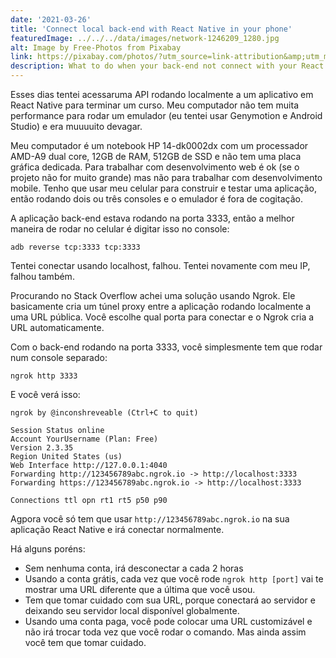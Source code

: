 ```yaml
---
date: '2021-03-26'
title: 'Connect local back-end with React Native in your phone'
featuredImage: ../../../data/images/network-1246209_1280.jpg
alt: Image by Free-Photos from Pixabay
link: https://pixabay.com/photos/?utm_source=link-attribution&amp;utm_medium=referral&amp;utm_campaign=image&amp;utm_content=1246209
description: What to do when your back-end not connect with your React Native app using your IP?
---
```


Esses dias tentei acessaruma API rodando localmente a um aplicativo em React Native para terminar um curso. Meu computador não tem muita performance para rodar um emulador (eu tentei usar Genymotion e Android Studio) e era muuuuito devagar.

Meu computador é um notebook HP 14-dk0002dx com um processador AMD-A9 dual core, 12GB de RAM, 512GB de SSD e não tem uma placa gráfica dedicada. Para trabalhar com desenvolvimento web é ok (se o projeto não for muito grande) mas não para trabalhar com desenvolvimento mobile. Tenho que usar meu celular para construir e testar uma aplicação, então rodando dois ou três consoles e o emulador é fora de cogitação.

A aplicação back-end estava rodando na porta 3333, então a melhor maneira de rodar no celular é digitar isso no console:

```nginx
adb reverse tcp:3333 tcp:3333
```

Tentei conectar usando localhost, falhou.
Tentei novamente com meu IP, falhou também.

Procurando no Stack Overflow achei uma solução usando Ngrok. Ele basicamente cria um túnel proxy entre a aplicação rodando localmente a uma URL pública. Você escolhe qual porta para conectar e o Ngrok cria a URL automaticamente.

Com o back-end rodando na porta 3333, você simplesmente tem que rodar num console separado:

```nginx
ngrok http 3333
```

E você verá isso:

```nginx
ngrok by @inconshreveable (Ctrl+C to quit)

Session Status online
Account YourUsername (Plan: Free)
Version 2.3.35
Region United States (us)
Web Interface http://127.0.0.1:4040
Forwarding http://123456789abc.ngrok.io -> http://localhost:3333
Forwarding https://123456789abc.ngrok.io -> http://localhost:3333

Connections ttl opn rt1 rt5 p50 p90
```

Agpora você só tem que usar `http://123456789abc.ngrok.io` na sua aplicação React Native e irá conectar normalmente.

Há alguns poréns:

- Sem nenhuma conta, irá desconectar a cada 2 horas
- Usando a conta grátis, cada vez que você rode `ngrok http [port]` vai te mostrar uma URL diferente que a última que você usou.
- Tem que tomar cuidado com sua URL, porque conectará ao servidor e deixando seu servidor local disponível globalmente.
- Usando uma conta paga, você pode colocar uma URL customizável e não irá trocar toda vez que você rodar o comando. Mas ainda assim você tem que tomar cuidado.
